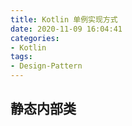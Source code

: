 ```yaml
---
title: Kotlin 单例实现方式
date: 2020-11-09 16:04:41
categories:
- Kotlin
tags:
- Design-Pattern
---
```




## 静态内部类